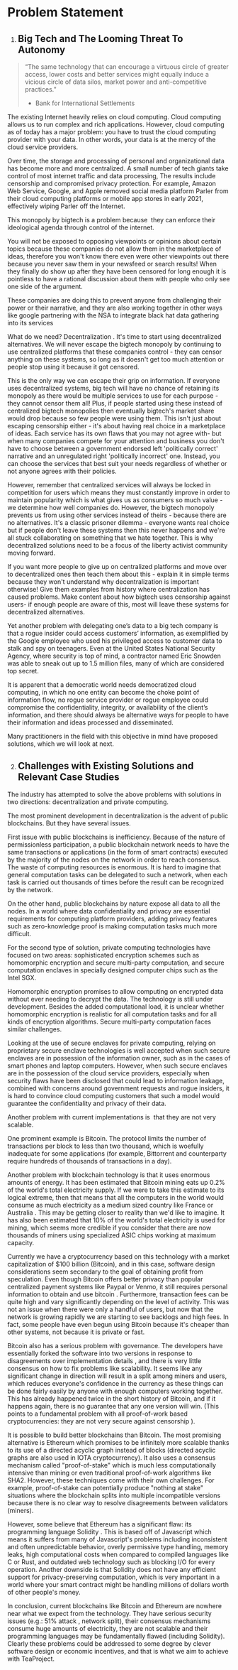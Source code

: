 # Problem Statement

1.  ## Big Tech and The Looming Threat To Autonomy
    

> “The same technology that can encourage a virtuous circle of greater access, lower costs and better services might equally induce a vicious circle of data silos, market power and anti-competitive practices.”
>   - Bank for International Settlements

The existing Internet heavily relies on cloud computing. Cloud computing allows us to run complex and rich applications. However, cloud computing as of today has a major problem: you have to trust the cloud computing provider with your data. In other words, your data is at the mercy of the cloud service providers. 

Over time, the storage and processing of personal and organizational data has become more and more centralized. A small number of tech giants take control of most internet traffic and data processing, The results include censorship and compromised privacy protection. For example, Amazon Web Service, Google, and Apple removed social media platform Parler from their cloud computing platforms or mobile app stores in early 2021, effectively wiping Parler off the Internet. 

This monopoly by bigtech is a problem because  they can enforce their ideological agenda through control of the internet.

You will not be exposed to opposing viewpoints or opinions about certain topics because these companies do not allow them in the marketplace of ideas, therefore you won't know there even were other viewpoints out there because you never saw them in your newsfeed or search results! When they finally do show up after they have been censored for long enough it is pointless to have a rational discussion about them with people who only see one side of the argument. 

These companies are doing this to prevent anyone from challenging their power or their narrative, and they are also working together in other ways like google partnering with the NSA to integrate black hat data gathering into its services

What do we need? Decentralization . It's time to start using decentralized alternatives. We will never escape the bigtech monopoly by continuing to use centralized platforms that these companies control - they can censor anything on these systems, so long as it doesn't get too much attention or people stop using it because it got censored. 

This is the only way we can escape their grip on information. If everyone uses decentralized systems, big tech will have no chance of retaining its monopoly as there would be multiple services to use for each purpose - they cannot censor them all! Plus, if people started using these instead of centralized bigtech monopolies then eventually bigtech's market share would drop because so few people were using them. This isn't just about escaping censorship either - it's about having real choice in a marketplace of ideas. Each service has its own flaws that you may not agree with- but when many companies compete for your attention and business you don't have to choose between a government endorsed left 'politically correct' narrative and an unregulated right 'politically incorrect' one. Instead, you can choose the services that best suit your needs regardless of whether or not anyone agrees with their policies.

However, remember that centralized services will always be locked in competition for users which means they must constantly improve in order to maintain popularity which is what gives us as consumers so much value - we determine how well companies do. However, the bigtech monopoly prevents us from using other services instead of theirs - because there are no alternatives. It's a classic prisoner dilemma - everyone wants real choice but if people don't leave these systems then this never happens and we're all stuck collaborating on something that we hate together. This is why decentralized solutions need to be a focus of the liberty activist community moving forward.

If you want more people to give up on centralized platforms and move over to decentralized ones then teach them about this - explain it in simple terms because they won't understand why decentralization is important otherwise! Give them examples from history where centralization has caused problems. Make content about how bigtech uses censorship against users- if enough people are aware of this, most will leave these systems for decentralized alternatives. 

Yet another problem with delegating one’s data to a big tech company is that a rogue insider could access customers’ information, as exemplified by the Google employee who used his privileged access to customer data to stalk and spy on teenagers. Even at the United States National Security Agency, where security is top of mind, a contractor named Eric Snowden was able to sneak out up to 1.5 million files, many of which are considered top secret.

It is apparent that a democratic world needs democratized cloud computing, in which no one entity can become the choke point of information flow, no rogue service provider or rogue employee could compromise the confidentiality, integrity, or availability of the client’s information, and there should always be alternative ways for people to have their information and ideas processed and disseminated.

Many practitioners in the field with this objective in mind have proposed solutions, which we will look at next. 

2.  ## Challenges with Existing Solutions and Relevant Case Studies
    

The industry has attempted to solve the above problems with solutions in two directions: decentralization and private computing.

The most prominent development in decentralization is the advent of public blockchains. But they have several issues. 

First issue with public blockchains is inefficiency. Because of the nature of permissionless participation, a public blockchain network needs to have the same transactions or applications (in the form of smart contracts) executed by the majority of the nodes on the network in order to reach consensus. The waste of computing resources is enormous. It is hard to imagine that general computation tasks can be delegated to such a network, when each task is carried out thousands of times before the result can be recognized by the network.

On the other hand, public blockchains by nature expose all data to all the nodes. In a world where data confidentiality and privacy are essential requirements for computing platform providers, adding privacy features such as zero-knowledge proof is making computation tasks much more difficult. 

For the second type of solution, private computing technologies have focused on two areas: sophisticated encryption schemes such as homomorphic encryption and secure multi-party computation, and secure computation enclaves in specially designed computer chips such as the Intel SGX. 

Homomorphic encryption promises to allow computing on encrypted data without ever needing to decrypt the data. The technology is still under development. Besides the added computational load, it is unclear whether homomorphic encryption is realistic for all computation tasks and for all kinds of encryption algorithms. Secure multi-party computation faces similar challenges.

Looking at the use of secure enclaves for private computing, relying on proprietary secure enclave technologies is well accepted when such secure enclaves are in possession of the information owner, such as in the cases of smart phones and laptop computers. However, when such secure enclaves are in the possession of the cloud service providers, especially when security flaws have been disclosed that could lead to information leakage, combined with concerns around government requests and rogue insiders, it is hard to convince cloud computing customers that such a model would guarantee the confidentiality and privacy of their data. 

Another problem with current implementations is  that they are not very scalable.

One prominent example is Bitcoin. The protocol limits the number of transactions per block to less than two thousand, which is woefully inadequate for some applications (for example, Bittorrent and counterparty require hundreds of thousands of transactions in a day).

Another problem with blockchain technology is that it uses enormous amounts of energy. It has been estimated that Bitcoin mining eats up 0.2% of the world's total electricity supply. If we were to take this estimate to its logical extreme, then that means that all the computers in the world would consume as much electricity as a medium sized country like France or Australia . This may be getting closer to reality than we'd like to imagine. It has also been estimated that 10% of the world's total electricity is used for mining, which seems more credible if you consider that there are now thousands of miners using specialized ASIC chips working at maximum capacity.

Currently we have a cryptocurrency based on this technology with a market capitalization of $100 billion (Bitcoin), and in this case, software design considerations seem secondary to the goal of obtaining profit from speculation. Even though Bitcoin offers better privacy than popular centralized payment systems like Paypal or Venmo, it still requires personal information to obtain and use bitcoin . Furthermore, transaction fees can be quite high and vary significantly depending on the level of activity. This was not an issue when there were only a handful of users, but now that the network is growing rapidly we are starting to see backlogs and high fees. In fact, some people have even begun using Bitcoin because it's cheaper than other systems, not because it is private or fast.

Bitcoin also has a serious problem with governance. The developers have essentially forked the software into two versions in response to disagreements over implementation details , and there is very little consensus on how to fix problems like scalability. It seems like any significant change in direction will result in a split among miners and users, which reduces everyone's confidence in the currency as these things can be done fairly easily by anyone with enough computers working together. This has already happened twice in the short history of Bitcoin, and if it happens again, there is no guarantee that any one version will win. (This points to a fundamental problem with all proof-of-work based cryptocurrencies: they are not very secure against censorship ).

It is possible to build better blockchains than Bitcoin. The most promising alternative is Ethereum which promises to be infinitely more scalable thanks to its use of a directed acyclic graph instead of blocks (directed acyclic graphs are also used in IOTA cryptocurrency). It also uses a consensus mechanism called "proof-of-stake" which is much less computationally intensive than mining or even traditional proof-of-work algorithms like SHA2. However, these techniques come with their own challenges. For example, proof-of-stake can potentially produce "nothing at stake" situations where the blockchain splits into multiple incompatible versions because there is no clear way to resolve disagreements between validators (miners).

However, some believe that Ethereum has a significant flaw: its programming language Solidity . This is based off of Javascript which means it suffers from many of Javascript's problems including inconsistent and often unpredictable behavior, overly permissive type handling, memory leaks, high computational costs when compared to compiled languages like C or Rust, and outdated web technology such as blocking I/O for every operation. Another downside is that Solidity does not have any efficient support for privacy-preserving computation, which is very important in a world where your smart contract might be handling millions of dollars worth of other people's money.

In conclusion, current blockchains like Bitcoin and Ethereum are nowhere near what we expect from the technology. They have serious security issues (e.g.: 51% attack , network split), their consensus mechanisms consume huge amounts of electricity, they are not scalable and their programming languages may be fundamentally flawed (including Solidity). Clearly these problems could be addressed to some degree by clever software design or economic incentives, and that is what we aim to achieve with TeaProject.
